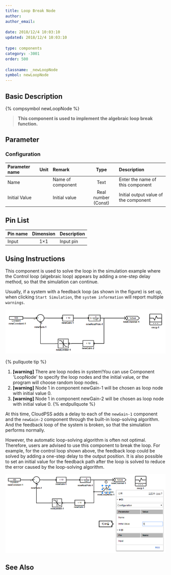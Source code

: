 ```yaml
---
title: Loop Break Node
author:
author_email:

date: 2018/12/4 10:03:10
updated: 2018/12/4 10:03:10

type: components
category: -3001
order: 500

classname: _newLoopNode
symbol: newLoopNode
---
```


## Basic Description

{% compsymbol newLoopNode %}

> **This component is used to implement the algebraic loop break function.**

## Parameter

### Configuration

| Parameter name | Unit | Remark            |        Type         | Description                           |
| :------------- | :--- | :---------------- | :-----------------: | :------------------------------------ |
| Name           |      | Name of component |        Text         | Enter the name of this component      |
| Initial Value  |      | Initial value     | Real number (Const) | Initial output value of the component |

## Pin List

| Pin name | Dimension | Description |
| :------- | :-------: | :---------- |
| Input    |    1×1    | Input pin   |

## Using Instructions

This component is used to solve the loop in the simulation example where the Control loop (algebraic loop) appears by adding a one-step delay method, so that the simulation can continue.

Usually, if a system with a feedback loop (as shown in the figure) is set up, when clicking `Start Simulation`, the `system information` will report multiple `warnings`.

![带环系统](newLoopNode/loop.png)

{% pullquote tip %}

1. **[warning]** There are loop nodes in system!You can use Component 'LoopNode' to specify the loop nodes and the initial value, or the program will choose random loop nodes.
2. **[warning]** Node 1 in component newGain-1 will be chosen as loop node with initial value 0.
3. **[warning]** Node 1 in component newGain-2 will be chosen as loop node with initial value 0.
   {% endpullquote %}

At this time, CloudPSS adds a delay to each of the `newGain-1` component and the `newGain-2` component through the built-in loop-solving algorithm. And the feedback loop of the system is broken, so that the simulation performs normally.

However, the automatic loop-solving algorithm is often not optimal. Therefore, users are advised to use this component to break the loop. For example, for the control loop shown above, the feedback loop could be solved by adding a one-step delay to the output position. It is also possible to set an initial value for the feedback path after the loop is solved to reduce the error caused by the loop-solving algorithm.

![带环系统](newLoopNode/breakloop.png)

## See Also
